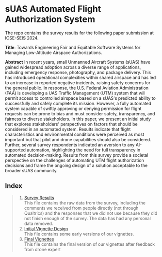 # sUAS Automated Flight Authorization System
The repo contains the survey results for the following paper submission at ICSE-SEIS 2024.

**Title**: Towards Engineering Fair and Equitable Software Systems for Managing Low-Altitude Airspace Authorizations.

**Abstract** In recent years, small Unmanned Aircraft Systems (sUAS) have gained widespread adoption across a diverse range of applications, including emergency response, photography, and package delivery. This has introduced operational complexities within shared airspace and has led to an increase in reported negative incidents, raising safety concerns for the general public. In response, the U.S. Federal Aviation Administration (FAA) is developing a UAS Traffic Management (UTM) system that will permit access to controlled airspace based on a sUAS's predicted ability to successfully and safely complete its mission. However, a fully automated system capable of swiftly approving or denying permission for flight requests can be prone to bias and must consider safety, transparency, and fairness to diverse stakeholders. In this paper, we present an initial study that explores stakeholders' perspectives on factors that should be considered in an automated system. Results indicate that flight characteristics and environmental conditions were perceived as most important but that pilot and drone capabilities should also be considered.
Further, several survey respondents indicated an aversion to any AI-supported automation, highlighting the need for full transparency in automated decision-making. Results from this survey provide a societal perspective on the challenges of automating UTM flight authorization decisions and frame the ongoing design of a solution acceptable to the broader sUAS community.

## Index

> 1. [Survey Results](https://github.com/michaelchristopherhunter/DroneSurvey2023/20230915_Survey_Responses_Public.xlsx) <br>
     This file contains the raw data from the survey, including the comments we received from people directly (not through Qualtrics) and the responses that we did not use because they did not finish enough of the survey. The data has had any personal data removed. <br>
> 2. [Initial Vignette Design](https://github.com/michaelchristopherhunter/DroneSurvey2023/Dronas_early_draft.pdf) <br>
     This file contains some early versions of our vignettes.
> 3. [Final Vignettes](https://github.com/michaelchristopherhunter/DroneSurvey2023/Dronas_vignettes.pdf) <br>
     This file contains the final version of our vignettes after feedback from drone expert 
